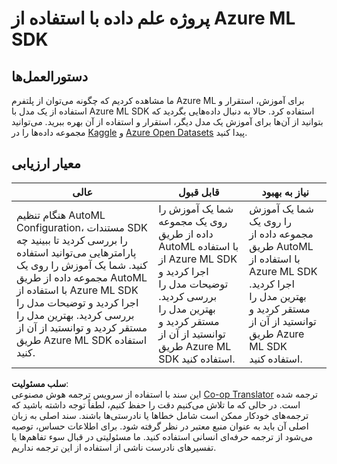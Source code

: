 <!--
CO_OP_TRANSLATOR_METADATA:
{
  "original_hash": "386efdbc19786951341f6956247ee990",
  "translation_date": "2025-08-24T22:11:38+00:00",
  "source_file": "5-Data-Science-In-Cloud/19-Azure/assignment.md",
  "language_code": "fa"
}
-->
# پروژه علم داده با استفاده از Azure ML SDK

## دستورالعمل‌ها

ما مشاهده کردیم که چگونه می‌توان از پلتفرم Azure ML برای آموزش، استقرار و استفاده از یک مدل با Azure ML SDK استفاده کرد. حالا به دنبال داده‌هایی بگردید که بتوانید از آن‌ها برای آموزش یک مدل دیگر، استقرار و استفاده از آن بهره ببرید. می‌توانید مجموعه داده‌ها را در [Kaggle](https://kaggle.com) و [Azure Open Datasets](https://azure.microsoft.com/services/open-datasets/catalog?WT.mc_id=academic-77958-bethanycheum&ocid=AID3041109) پیدا کنید.

## معیار ارزیابی

| عالی | قابل قبول | نیاز به بهبود |
|------|-----------|---------------|
|هنگام تنظیم AutoML Configuration، مستندات SDK را بررسی کردید تا ببینید چه پارامترهایی می‌توانید استفاده کنید. شما یک آموزش را روی یک مجموعه داده از طریق AutoML با استفاده از Azure ML SDK اجرا کردید و توضیحات مدل را بررسی کردید. بهترین مدل را مستقر کردید و توانستید از آن از طریق Azure ML SDK استفاده کنید. | شما یک آموزش را روی یک مجموعه داده از طریق AutoML با استفاده از Azure ML SDK اجرا کردید و توضیحات مدل را بررسی کردید. بهترین مدل را مستقر کردید و توانستید از آن از طریق Azure ML SDK استفاده کنید. | شما یک آموزش را روی یک مجموعه داده از طریق AutoML با استفاده از Azure ML SDK اجرا کردید. بهترین مدل را مستقر کردید و توانستید از آن از طریق Azure ML SDK استفاده کنید. |

**سلب مسئولیت**:  
این سند با استفاده از سرویس ترجمه هوش مصنوعی [Co-op Translator](https://github.com/Azure/co-op-translator) ترجمه شده است. در حالی که ما تلاش می‌کنیم دقت را حفظ کنیم، لطفاً توجه داشته باشید که ترجمه‌های خودکار ممکن است شامل خطاها یا نادرستی‌ها باشند. سند اصلی به زبان اصلی آن باید به عنوان منبع معتبر در نظر گرفته شود. برای اطلاعات حساس، توصیه می‌شود از ترجمه حرفه‌ای انسانی استفاده کنید. ما مسئولیتی در قبال سوء تفاهم‌ها یا تفسیرهای نادرست ناشی از استفاده از این ترجمه نداریم.